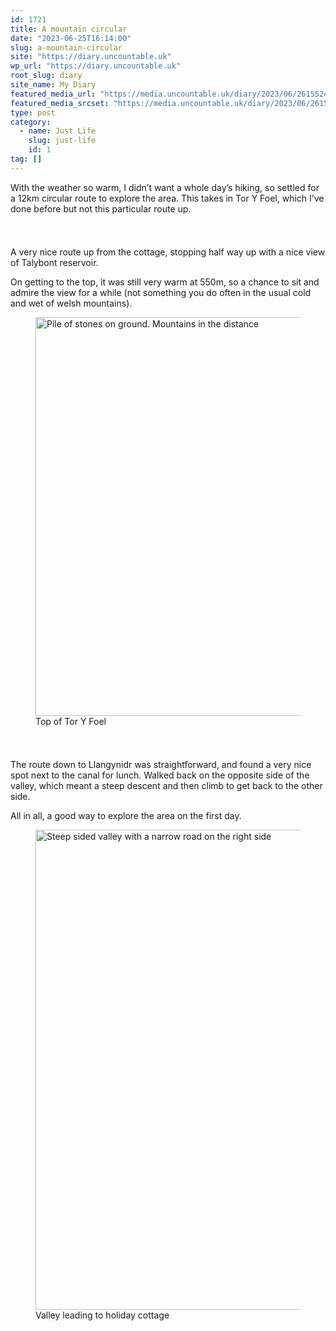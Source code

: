 ```yaml
---
id: 1721
title: A mountain circular
date: "2023-06-25T16:14:00"
slug: a-mountain-circular
site: "https://diary.uncountable.uk"
wp_url: "https://diary.uncountable.uk"
root_slug: diary
site_name: My Diary
featured_media_url: "https://media.uncountable.uk/diary/2023/06/26155241/IMG20230625125552.webp"
featured_media_srcset: "https://media.uncountable.uk/diary/2023/06/26155241/IMG20230625125552-300x163.webp 300w, https://media.uncountable.uk/diary/2023/06/26155241/IMG20230625125552-1024x556.webp 1024w, https://media.uncountable.uk/diary/2023/06/26155241/IMG20230625125552-150x150.webp 150w, https://media.uncountable.uk/diary/2023/06/26155241/IMG20230625125552-640x348.webp 640w, https://media.uncountable.uk/diary/2023/06/26155241/IMG20230625125552.webp 2000w"
type: post
category:
  - name: Just Life
    slug: just-life
    id: 1
tag: []
---
```



<p>With the weather so warm, I didn&#8217;t want a whole day&#8217;s hiking, so settled for a 12km circular route to explore the area.  This takes in Tor Y Foel, which I&#8217;ve done before but not this particular route up.</p>


<style>.kb-row-layout-id_9ba333-7b > .kt-row-column-wrap{align-content:start;}:where(.kb-row-layout-id_9ba333-7b > .kt-row-column-wrap) > .wp-block-kadence-column{justify-content:start;}.kb-row-layout-id_9ba333-7b > .kt-row-column-wrap{column-gap:var(--global-kb-gap-md, 2rem);row-gap:var(--global-kb-gap-md, 2rem);padding-top:var(--global-kb-spacing-sm, 1.5rem);padding-bottom:var(--global-kb-spacing-sm, 1.5rem);grid-template-columns:repeat(2, minmax(0, 1fr));}.kb-row-layout-id_9ba333-7b > .kt-row-layout-overlay{opacity:0.30;}@media all and (max-width: 1024px){.kb-row-layout-id_9ba333-7b > .kt-row-column-wrap{grid-template-columns:repeat(2, minmax(0, 1fr));}}@media all and (max-width: 767px){.kb-row-layout-id_9ba333-7b > .kt-row-column-wrap{grid-template-columns:minmax(0, 1fr);}.kb-row-layout-id_9ba333-7b > .kt-row-column-wrap > .wp-block-kadence-column:nth-of-type(1){order:2;}.kb-row-layout-id_9ba333-7b > .kt-row-column-wrap > .wp-block-kadence-column:nth-of-type(2){order:1;}.kb-row-layout-id_9ba333-7b > .kt-row-column-wrap > .wp-block-kadence-column:nth-of-type(3){order:12;}.kb-row-layout-id_9ba333-7b > .kt-row-column-wrap > .wp-block-kadence-column:nth-of-type(4){order:11;}.kb-row-layout-id_9ba333-7b > .kt-row-column-wrap > .wp-block-kadence-column:nth-of-type(5){order:22;}.kb-row-layout-id_9ba333-7b > .kt-row-column-wrap > .wp-block-kadence-column:nth-of-type(6){order:21;}.kb-row-layout-id_9ba333-7b > .kt-row-column-wrap > .wp-block-kadence-column:nth-of-type(7){order:32;}.kb-row-layout-id_9ba333-7b > .kt-row-column-wrap > .wp-block-kadence-column:nth-of-type(8){order:31;}}</style><div class="kb-row-layout-wrap kb-row-layout-id_9ba333-7b alignnone wp-block-kadence-rowlayout"><div class="kt-row-column-wrap kt-has-2-columns kt-row-layout-equal kt-tab-layout-inherit kt-mobile-layout-row kt-row-valign-top">
<style>.kadence-column_bef706-98 > .kt-inside-inner-col,.kadence-column_bef706-98 > .kt-inside-inner-col:before{border-top-left-radius:0px;border-top-right-radius:0px;border-bottom-right-radius:0px;border-bottom-left-radius:0px;}.kadence-column_bef706-98 > .kt-inside-inner-col{column-gap:var(--global-kb-gap-sm, 1rem);}.kadence-column_bef706-98 > .kt-inside-inner-col{flex-direction:column;}.kadence-column_bef706-98 > .kt-inside-inner-col > .aligncenter{width:100%;}.kadence-column_bef706-98 > .kt-inside-inner-col:before{opacity:0.3;}.kadence-column_bef706-98{position:relative;}@media all and (max-width: 1024px){.kadence-column_bef706-98 > .kt-inside-inner-col{flex-direction:column;justify-content:center;}}@media all and (max-width: 767px){.kadence-column_bef706-98 > .kt-inside-inner-col{flex-direction:column;justify-content:center;}}</style>
<div class="wp-block-kadence-column kadence-column_bef706-98"><div class="kt-inside-inner-col">
<p>A very nice route up from the cottage, stopping half way up with a nice view of Talybont reservoir.  </p>



<p>On getting to the top, it was still very warm at 550m, so a chance to sit and admire the view for a while (not something you do often in the usual cold and wet of welsh mountains).</p>
</div></div>


<style>.kadence-column_21aa49-6e > .kt-inside-inner-col,.kadence-column_21aa49-6e > .kt-inside-inner-col:before{border-top-left-radius:0px;border-top-right-radius:0px;border-bottom-right-radius:0px;border-bottom-left-radius:0px;}.kadence-column_21aa49-6e > .kt-inside-inner-col{column-gap:var(--global-kb-gap-sm, 1rem);}.kadence-column_21aa49-6e > .kt-inside-inner-col{flex-direction:column;}.kadence-column_21aa49-6e > .kt-inside-inner-col > .aligncenter{width:100%;}.kadence-column_21aa49-6e > .kt-inside-inner-col:before{opacity:0.3;}.kadence-column_21aa49-6e{position:relative;}@media all and (max-width: 1024px){.kadence-column_21aa49-6e > .kt-inside-inner-col{flex-direction:column;justify-content:center;}}@media all and (max-width: 767px){.kadence-column_21aa49-6e > .kt-inside-inner-col{flex-direction:column;justify-content:center;}}</style>
<div class="wp-block-kadence-column kadence-column_21aa49-6e"><div class="kt-inside-inner-col">
<figure class="wp-block-image size-large"><img loading="lazy" decoding="async" width="1024" height="638" src="https://media.uncountable.uk/diary/2023/06/26155239/IMG20230625115809-1024x638.webp" alt="Pile of stones on ground. Mountains in the distance" class="wp-image-1713" srcset="https://media.uncountable.uk/diary/2023/06/26155239/IMG20230625115809-1024x638.webp 1024w, https://media.uncountable.uk/diary/2023/06/26155239/IMG20230625115809-300x187.webp 300w, https://media.uncountable.uk/diary/2023/06/26155239/IMG20230625115809-640x399.webp 640w, https://media.uncountable.uk/diary/2023/06/26155239/IMG20230625115809.webp 2000w" sizes="auto, (max-width: 1024px) 100vw, 1024px" /><figcaption class="wp-element-caption">Top of Tor Y Foel</figcaption></figure>
</div></div>

</div></div>


<p>The route down to Llangynidr was straightforward, and found a very nice spot next to the canal for lunch.  Walked back on the opposite side of the valley, which meant a steep descent and then climb to get back to the other side.</p>



<p>All in all, a good way to explore the area on the first day.</p>



<figure class="wp-block-image size-large"><img loading="lazy" decoding="async" width="1024" height="768" src="https://media.uncountable.uk/diary/2023/06/26155248/IMG20230626112810-1024x768.webp" alt="Steep sided valley with a narrow road on the right side" class="wp-image-1718" srcset="https://media.uncountable.uk/diary/2023/06/26155248/IMG20230626112810-1024x768.webp 1024w, https://media.uncountable.uk/diary/2023/06/26155248/IMG20230626112810-300x225.webp 300w, https://media.uncountable.uk/diary/2023/06/26155248/IMG20230626112810-640x480.webp 640w, https://media.uncountable.uk/diary/2023/06/26155248/IMG20230626112810.webp 2000w" sizes="auto, (max-width: 1024px) 100vw, 1024px" /><figcaption class="wp-element-caption">Valley leading to holiday cottage</figcaption></figure>
